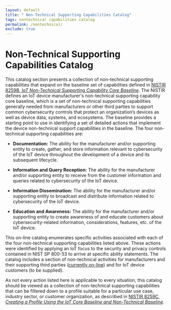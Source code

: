 ```yaml
---
layout: default
title: " Non-Technical Supporting Capabilities Catalog"
tags: nontechnical capabilities catalog 
permalink: /nontechnical/
exclude: true
---
```


# Non-Technical Supporting Capabilities Catalog

This catalog section presents a collection of non-technical supporting capabilities that expand on the baseline set of capabilities defined in [NISTIR 8259B, _IoT Non-Technical Supporting Capability Core Baseline_](https://csrc.nist.gov/publications/detail/nistir/8259b/draft).  The NISTIR defines an IoT device manufacturer's non-technical supporting capability core baseline, which is a set of non-technical supporting capabilities generally needed from manufacturers or other third parties to support common cybersecurity controls that protect an organization’s devices as well as device data, systems, and ecosystems. The baseline provides a starting point to use in identifying a set of detailed actions that implement the device non-technical support capabilities in the baseline. The four non-technical supporting capabilities are:

* **Documentation:** The ability for the manufacturer and/or supporting entity to create, gather, and store information relevant to cybersecurity of the IoT device throughout the development of a device and its subsequent lifecycle.  

* **Information and Query Reception:** The ability for the manufacturer and/or supporting entity to receive from the customer information and queries related to cybersecurity of the IoT device.

* **Information Dissemination:** The ability for the manufacturer and/or supporting entity to broadcast and distribute information related to cybersecurity of the IoT device. 

* **Education and Awareness:** The ability for the manufacturer and/or supporting entity to create awareness of and educate customers about cybersecurity-related information, considerations, features, etc. of the IoT device. 

This on-line catalog enumerates specific activities associated with each of the four non-technical supporting capabilities listed above. These actions were identified by applying an IoT focus to the security and privacy controls contained in NIST SP 800-53 to arrive at specific ability statements. The catalog includes a section of non-technical activities for manufacturers and their supporting third parties ([currently on-line](manufacturer_introduction.md)) and for IoT device customers (to be supplied).


As not every action listed here is applicable to every situation, this catalog should be viewed as a collection of non-technical supporting capabilities that can be filtered down to a profile suitable for a particular use case, industry sector, or customer organization, as described in [NISTIR 8259C, _Creating a Profile Using the IoT Core Baseline and Non-Technical Baseline_](https://csrc.nist.gov/publications/detail/nistir/8259c/draft).
